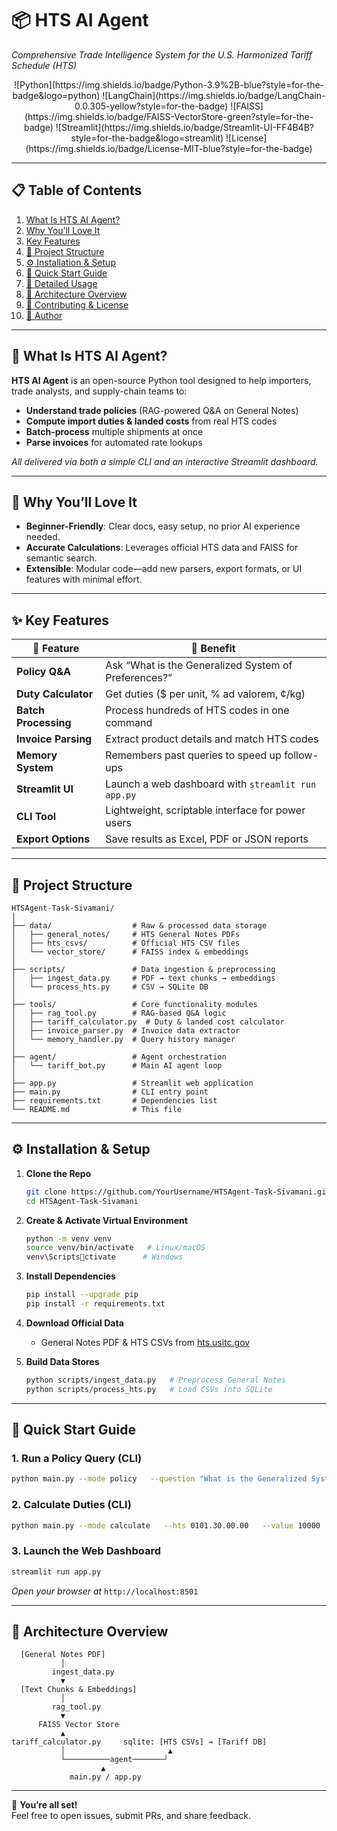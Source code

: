 # 📦 HTS AI Agent  
_Comprehensive Trade Intelligence System for the U.S. Harmonized Tariff Schedule (HTS)_

<div align="center">
  <!-- Technology Badges -->
  ![Python](https://img.shields.io/badge/Python-3.9%2B-blue?style=for-the-badge&logo=python)
  ![LangChain](https://img.shields.io/badge/LangChain-0.0.305-yellow?style=for-the-badge)
  ![FAISS](https://img.shields.io/badge/FAISS-VectorStore-green?style=for-the-badge)
  ![Streamlit](https://img.shields.io/badge/Streamlit-UI-FF4B4B?style=for-the-badge&logo=streamlit)
  ![License](https://img.shields.io/badge/License-MIT-blue?style=for-the-badge)
</div>

---

## 📋 Table of Contents

1. [What Is HTS AI Agent?](#what-is-hts-ai-agent)  
2. [Why You’ll Love It](#why-youll-love-it)  
3. [Key Features](#key-features)  
4. [📂 Project Structure](#project-structure)  
5. [⚙️ Installation & Setup](#installation--setup)  
6. [🚀 Quick Start Guide](#quick-start-guide)  
7. [🔧 Detailed Usage](#detailed-usage)  
8. [🧠 Architecture Overview](#architecture-overview)  
9. [🤝 Contributing & License](#contributing--license)  
10. [👤 Author](#author)  

---

## 📌 What Is HTS AI Agent?

**HTS AI Agent** is an open-source Python tool designed to help importers, trade analysts, and supply-chain teams to:

- **Understand trade policies** (RAG-powered Q&A on General Notes)  
- **Compute import duties & landed costs** from real HTS codes  
- **Batch-process** multiple shipments at once  
- **Parse invoices** for automated rate lookups  

_All delivered via both a simple CLI and an interactive Streamlit dashboard._

---

## 💖 Why You’ll Love It

- **Beginner-Friendly**: Clear docs, easy setup, no prior AI experience needed.  
- **Accurate Calculations**: Leverages official HTS data and FAISS for semantic search.  
- **Extensible**: Modular code—add new parsers, export formats, or UI features with minimal effort.  

---

## ✨ Key Features

| 🔧 Feature                | 🚀 Benefit                                           |
|---------------------------|------------------------------------------------------|
| **Policy Q&A**            | Ask “What is the Generalized System of Preferences?” |
| **Duty Calculator**       | Get duties ($ per unit, % ad valorem, ¢/kg)          |
| **Batch Processing**      | Process hundreds of HTS codes in one command         |
| **Invoice Parsing**       | Extract product details and match HTS codes          |
| **Memory System**         | Remembers past queries to speed up follow-ups        |
| **Streamlit UI**          | Launch a web dashboard with `streamlit run app.py`   |
| **CLI Tool**              | Lightweight, scriptable interface for power users    |
| **Export Options**        | Save results as Excel, PDF or JSON reports           |

---

## 📂 Project Structure

```
HTSAgent-Task-Sivamani/
│
├── data/                  # Raw & processed data storage
│   ├── general_notes/     # HTS General Notes PDFs
│   ├── hts_csvs/          # Official HTS CSV files
│   └── vector_store/      # FAISS index & embeddings
│
├── scripts/               # Data ingestion & preprocessing
│   ├── ingest_data.py     # PDF → text chunks → embeddings
│   └── process_hts.py     # CSV → SQLite DB
│
├── tools/                 # Core functionality modules
│   ├── rag_tool.py        # RAG-based Q&A logic
│   ├── tariff_calculator.py  # Duty & landed cost calculator
│   ├── invoice_parser.py  # Invoice data extractor
│   └── memory_handler.py  # Query history manager
│
├── agent/                 # Agent orchestration
│   └── tariff_bot.py      # Main AI agent loop
│
├── app.py                 # Streamlit web application
├── main.py                # CLI entry point
├── requirements.txt       # Dependencies list
└── README.md              # This file
```

---

## ⚙️ Installation & Setup

1. **Clone the Repo**  
   ```bash
   git clone https://github.com/YourUsername/HTSAgent-Task-Sivamani.git
   cd HTSAgent-Task-Sivamani
   ```

2. **Create & Activate Virtual Environment**  
   ```bash
   python -m venv venv
   source venv/bin/activate   # Linux/macOS
   venv\Scriptsctivate      # Windows
   ```

3. **Install Dependencies**  
   ```bash
   pip install --upgrade pip
   pip install -r requirements.txt
   ```

4. **Download Official Data**  
   - General Notes PDF & HTS CSVs from [hts.usitc.gov](https://hts.usitc.gov)

5. **Build Data Stores**  
   ```bash
   python scripts/ingest_data.py   # Preprocess General Notes
   python scripts/process_hts.py   # Load CSVs into SQLite
   ```

---

## 🚀 Quick Start Guide

### 1. Run a Policy Query (CLI)
```bash
python main.py --mode policy   --question "What is the Generalized System of Preferences?"
```

### 2. Calculate Duties (CLI)
```bash
python main.py --mode calculate   --hts 0101.30.00.00   --value 10000   --weight 500
```

### 3. Launch the Web Dashboard
```bash
streamlit run app.py
```
_Open your browser at_ `http://localhost:8501`

---

## 🧠 Architecture Overview

```
  [General Notes PDF]
           │
         ingest_data.py
           ▼
  [Text Chunks & Embeddings]
           │
         rag_tool.py
           ▼
      FAISS Vector Store
           ▲
tariff_calculator.py     sqlite: [HTS CSVs] → [Tariff DB]
           │                       ▲
           └──────────agent───────┘
                    ▲
             main.py / app.py
```

---


🎉 **You’re all set!**  
Feel free to open issues, submit PRs, and share feedback.